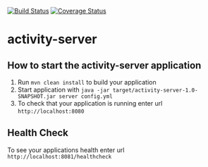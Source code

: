 [![Build Status](https://travis-ci.com/jawhiting/activity-server.svg?branch=master)](https://travis-ci.com/jawhiting/activity-server)
[![Coverage Status](https://coveralls.io/repos/github/jawhiting/activity-server/badge.svg?branch=master)](https://coveralls.io/github/jawhiting/activity-server?branch=master)

# activity-server

How to start the activity-server application
---

1. Run `mvn clean install` to build your application
1. Start application with `java -jar target/activity-server-1.0-SNAPSHOT.jar server config.yml`
1. To check that your application is running enter url `http://localhost:8080`

Health Check
---

To see your applications health enter url `http://localhost:8081/healthcheck`
